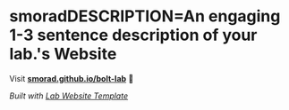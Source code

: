 
# smoradDESCRIPTION=An engaging 1-3 sentence description of your lab.'s Website

Visit **[smorad.github.io/bolt-lab](https://smorad.github.io/bolt-lab)** 🚀

_Built with [Lab Website Template](https://greene-lab.gitbook.io/lab-website-template-docs)_
